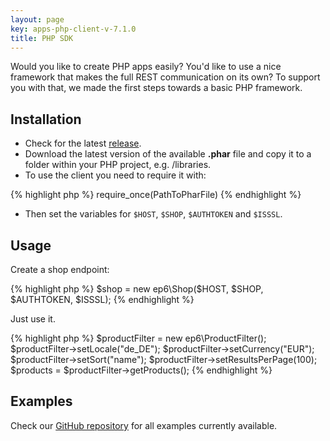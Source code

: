 ```yaml
---
layout: page
key: apps-php-client-v-7.1.0
title: PHP SDK
---
```


Would you like to create PHP apps easily?
You'd like to use a nice framework that makes the full REST communication on its own?
To support you with that, we made the first steps towards a basic PHP framework.

## Installation

* Check for the latest [release](https://github.com/ePages-de/epages-rest-php).
* Download the latest version of the available **.phar** file and copy it to a folder within your PHP project, e.g. /libraries.
* To use the client you need to require it with:

{% highlight php %}
require_once(PathToPharFile)
{% endhighlight %}

* Then set the variables for `$HOST`, `$SHOP`, `$AUTHTOKEN` and `$ISSSL`.

## Usage

Create a shop endpoint:

{% highlight php %}
$shop = new ep6\Shop($HOST, $SHOP, $AUTHTOKEN, $ISSSL);
{% endhighlight %}

Just use it.

{% highlight php %}
$productFilter = new ep6\ProductFilter();
$productFilter->setLocale("de_DE");
$productFilter->setCurrency("EUR");
$productFilter->setSort("name");
$productFilter->setResultsPerPage(100);
$products = $productFilter->getProducts();
{% endhighlight %}

## Examples

Check our [GitHub repository](https://github.com/ePages-de/epages-rest-php/tree/master/examples) for all examples currently available.
